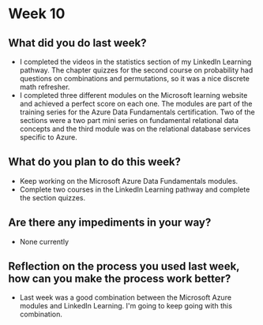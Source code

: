 # Week 10

## What did you do last week?
- I completed the videos in the statistics section of my LinkedIn Learning pathway. The chapter quizzes for the second course on probability had questions on combinations and permutations, so it was a nice discrete math refresher.
- I completed three different modules on the Microsoft learning website and achieved a perfect score on each one. The modules are part of the training series for the Azure Data Fundamentals certification. Two of the sections were a two part mini series on fundamental relational data concepts and the third module was on the relational database services specific to Azure.

## What do you plan to do this week?
- Keep working on the Microsoft Azure Data Fundamentals modules.
- Complete two courses in the LinkedIn Learning pathway and complete the section quizzes.

## Are there any impediments in your way?
- None currently

## Reflection on the process you used last week, how can you make the process work better?
- Last week was a good combination between the Microsoft Azure modules and LinkedIn Learning. I'm going to keep going with this combination.
